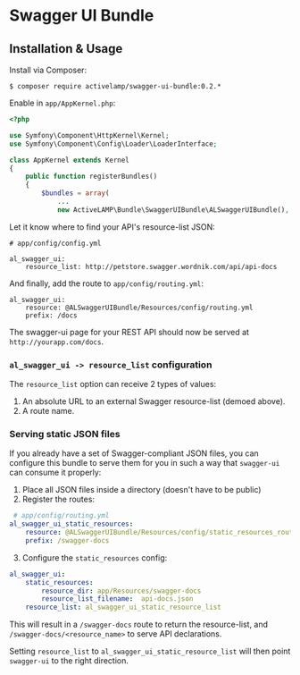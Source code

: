 Swagger UI Bundle
=================

## Installation & Usage

Install via Composer:

`$ composer require activelamp/swagger-ui-bundle:0.2.*`

Enable in `app/AppKernel.php`:

```php
<?php

use Symfony\Component\HttpKernel\Kernel;
use Symfony\Component\Config\Loader\LoaderInterface;

class AppKernel extends Kernel
{
    public function registerBundles()
    {
        $bundles = array(
            ...
            new ActiveLAMP\Bundle\SwaggerUIBundle\ALSwaggerUIBundle(),

```
Let it know where to find your API's resource-list JSON:

```
# app/config/config.yml

al_swagger_ui:
    resource_list: http://petstore.swagger.wordnik.com/api/api-docs
```

And finally, add the route to `app/config/routing.yml`:

```
al_swagger_ui:
    resource: @ALSwaggerUIBundle/Resources/config/routing.yml
    prefix: /docs
```

The swagger-ui page for your REST API should now be served at 
`http://yourapp.com/docs`.

### `al_swagger_ui -> resource_list` configuration

The `resource_list` option can receive 2 types of values:

1. An absolute URL to an external Swagger resource-list (demoed above).
2. A route name.

### Serving static JSON files

If you already have a set of Swagger-compliant JSON files, you can configure this bundle to serve them for you in such a way that `swagger-ui` can consume it properly:

1. Place all JSON files inside a directory (doesn't have to be public)
2. Register the routes:

```yaml
 # app/config/routing.yml
al_swagger_ui_static_resources:
    resource: @ALSwaggerUIBundle/Resources/config/static_resources_routing.yml
    prefix: /swagger-docs
```
3. Configure the `static_resources` config:

```yaml
al_swagger_ui:
    static_resources:
        resource_dir: app/Resources/swagger-docs
        resource_list_filename:  api-docs.json
    resource_list: al_swagger_ui_static_resource_list
```

This will result in a `/swagger-docs` route to return the resource-list, and `/swagger-docs/<resource_name>` to serve API declarations.

Setting `resource_list` to `al_swagger_ui_static_resource_list` will then point `swagger-ui` to the right direction.
